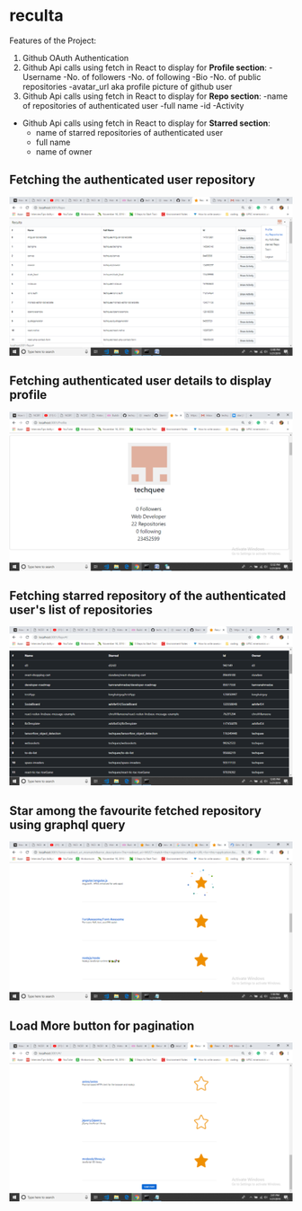# reculta
Features of the Project:

1. Github OAuth Authentication
2. Github Api calls using fetch in React to display for **Profile section**:
 -Username
 -No. of followers
 -No. of following
 -Bio
 -No. of public repositories
 -avatar_url aka profile picture of github user
3. Github Api calls using fetch in React to display for **Repo section**:
 -name of repositories of authenticated user
 -full name
 -id
 -Activity
- Github Api calls using fetch in React to display for **Starred section**:
  - name of starred repositories of authenticated user
  - full name
  - name of owner
   
## Fetching the authenticated user repository

![Image](https://raw.githubusercontent.com/techquee/reculta/master/images/image%20(1).png)

## Fetching authenticated user details to display profile

![Image](https://raw.githubusercontent.com/techquee/reculta/master/images/image%20(2).png)

## Fetching starred repository of the authenticated user's list of repositories

![Image](https://raw.githubusercontent.com/techquee/reculta/master/images/image.png)

## Star among the favourite fetched repository using graphql query

![Image](https://raw.githubusercontent.com/techquee/reculta/master/images/image%20(4).png)

## Load More button for pagination

![Image](https://raw.githubusercontent.com/techquee/reculta/master/images/image%20(3).png)
